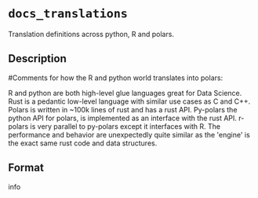 # `docs_translations`

Translation definitions across python, R and polars.


## Description

#Comments for how the R and python world translates into polars:
 
 R and python are both high-level glue languages great for Data Science.
 Rust is a pedantic low-level language with similar use cases as C and C++.
 Polars is written in ~100k lines of rust and has a rust API. Py-polars the python API for polars,
 is implemented as an interface with the rust API.
 r-polars is very parallel to py-polars except it interfaces with R. The performance and behavior
 are unexpectedly quite similar as the 'engine' is the exact same rust code and data structures.


## Format

info


